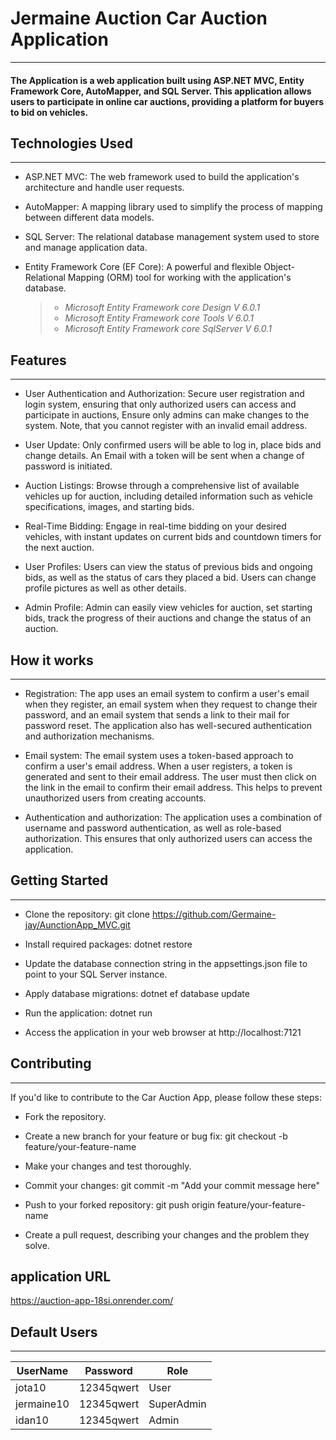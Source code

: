 # Jermaine Auction Car Auction Application
____
#### The Application is a web application built using ASP.NET MVC, Entity Framework Core, AutoMapper, and SQL Server. This application allows users to participate in online car auctions, providing a platform for buyers to bid on vehicles.


## Technologies Used
____
* ASP.NET MVC: The web framework used to build the application's architecture and handle user requests.

* AutoMapper: A mapping library used to simplify the process of mapping between different data models.

* SQL Server: The relational database management system used to store and manage application data.
  
* Entity Framework Core (EF Core): A powerful and flexible Object-Relational Mapping (ORM) tool for working with the application's database.
  > - *Microsoft Entity Framework core Design V 6.0.1*
  > - *Microsoft Entity Framework core Tools V 6.0.1*
  > - *Microsoft Entity Framework core SqlServer V 6.0.1*


## Features
____
* User Authentication and Authorization: Secure user registration and login system, ensuring that only authorized users can access and participate in auctions,
  Ensure only admins can make changes to the system. Note, that you cannot register with an invalid email address.

* User Update: Only confirmed users will be able to log in, place bids and change details. An Email with a token will be sent when a change of password is initiated.

* Auction Listings: Browse through a comprehensive list of available vehicles up for auction, including detailed information such as vehicle specifications, images, and starting bids.

* Real-Time Bidding: Engage in real-time bidding on your desired vehicles, with instant updates on current bids and countdown timers for the next auction.

* User Profiles: Users can view the status of previous bids and ongoing bids, as well as the status of cars they placed a bid. Users can change profile pictures as well as other details.

* Admin Profile: Admin can easily view vehicles for auction, set starting bids, track the progress of their auctions and change the status of an auction.

## How it works
_____
* Registration: The app uses an email system to confirm a user's email when they register, an email system when they request to change their password, and an email system that sends a link to their mail for password reset. The application also has well-secured authentication and authorization mechanisms.
  
* Email system: The email system uses a token-based approach to confirm a user's email address. When a user registers, a token is generated and sent to their email address. The user must then click on the link in the email to confirm their email address. This helps to prevent unauthorized users from creating accounts.
  
* Authentication and authorization: The application uses a combination of username and password authentication, as well as role-based authorization. This ensures that only authorized users can access the application.

## Getting Started
_____
* Clone the repository: git clone https://github.com/Germaine-jay/AunctionApp_MVC.git

* Install required packages: dotnet restore

* Update the database connection string in the appsettings.json file to point to your SQL Server instance.

* Apply database migrations: dotnet ef database update

* Run the application: dotnet run

* Access the application in your web browser at http://localhost:7121


## Contributing
_____
If you'd like to contribute to the Car Auction App, please follow these steps:

* Fork the repository.

* Create a new branch for your feature or bug fix: git checkout -b feature/your-feature-name

* Make your changes and test thoroughly.

* Commit your changes: git commit -m "Add your commit message here"

* Push to your forked repository: git push origin feature/your-feature-name

* Create a pull request, describing your changes and the problem they solve.

## application URL
https://auction-app-18si.onrender.com/

## Default Users
___
| UserName   | Password   | Role       |
| ---------- | ---------- | ---------- |
| jota10     | 12345qwert | User       |
| jermaine10 | 12345qwert | SuperAdmin |
| idan10     | 12345qwert | Admin      |  
